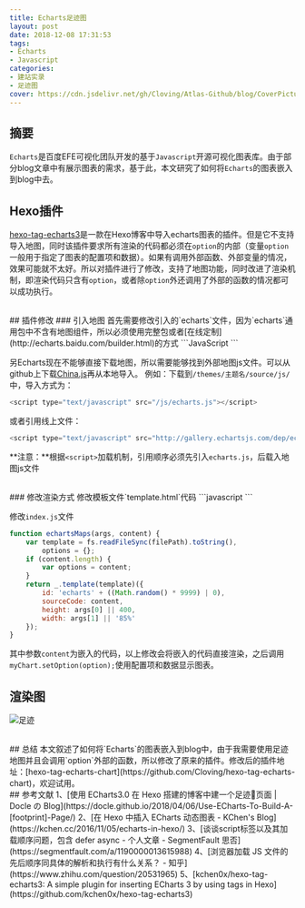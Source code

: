 ```yaml
---
title: Echarts足迹图
layout: post
date: 2018-12-08 17:31:53
tags: 
- Echarts
- Javascript
categories: 
- 建站实录
- 足迹图
cover: https://cdn.jsdelivr.net/gh/Cloving/Atlas-Github/blog/CoverPicture/bg_8.png
---
```


## 摘要
`Echarts`是百度EFE可视化团队开发的基于`Javascript`开源可视化图表库。由于部分blog文章中有展示图表的需求，基于此，本文研究了如何将`Echarts`的图表嵌入到blog中去。
<br/>
## Hexo插件
[hexo-tag-echarts3](https://github.com/kchen0x/hexo-tag-echarts3)是一款在Hexo博客中导入echarts图表的插件。但是它不支持导入地图，同时该插件要求所有渲染的代码都必须在`option`的内部（变量`option`一般用于指定了图表的配置项和数据）。如果有调用外部函数、外部变量的情况，效果可能就不太好。所以对插件进行了修改，支持了地图功能，同时改进了渲染机制，即渲染代码只含有`option`，或者除`option`外还调用了外部的函数的情况都可以成功执行。

<br/>
## 插件修改
### 引入地图
首先需要修改引入的`echarts`文件，因为`echarts`通用包中不含有地图组件，所以必须使用完整包或者[在线定制](http://echarts.baidu.com/builder.html)的方式
```JavaScript
<script type="text/javascript" src="https://cdn.bootcss.com/echarts/4.2.0-rc.2/echarts.min.js"></script>
```

另Echarts现在不能够直接下载地图，所以需要能够找到外部地图js文件。可以从github上下载[China.js](https://github.com/apache/incubator-echarts/blob/master/map/js/china.js)再从本地导入。
例如：下载到`/themes/主题名/source/js/`中，导入方式为：
```JavaScript
<script type="text/javascript" src="/js/echarts.js"></script>
```
或者引用线上文件：
```JavaScript
<script type="text/javascript" src="http://gallery.echartsjs.com/dep/echarts/map/js/china.js"></script>
```
**注意：**根据`<script>`加载机制，引用顺序必须先引入`echarts.js`，后载入地图js文件

<br/>
### 修改渲染方式
修改模板文件`template.html`代码
```javascript
<script type="text/javascript">
  // 基于准备好的dom，初始化echarts实例
  var myChart = echarts.init(document.getElementById('<%- id %>'));
  // 指定图表的配置项和数据
  <%= sourceCode %>
  // 使用刚指定的配置项和数据显示图表。
  myChart.setOption(option);
</script>
```

修改`index.js`文件
```JavaScript
function echartsMaps(args, content) {
    var template = fs.readFileSync(filePath).toString(),
        options = {};
    if (content.length) {
        var options = content;
    }
    return _.template(template)({
        id: 'echarts' + ((Math.random() * 9999) | 0),
        sourceCode: content,
        height: args[0] || 400,
        width: args[1] || '85%'
    });
}
```
其中参数`content`为嵌入的代码，以上修改会将嵌入的代码直接渲染，之后调用`myChart.setOption(option);`使用配置项和数据显示图表。
<br/>
## 渲染图

![足迹](https://cdn.jsdelivr.net/gh/Cloving/Atlas-Github/blog/notePicture/hexo-tag-echarts-chart插件/足迹.png)

<br/>
## 总结
本文叙述了如何将`Echarts`的图表嵌入到blog中，由于我需要使用足迹地图并且会调用`option`外部的函数，所以修改了原来的插件。修改后的插件地址：[hexo-tag-echarts-chart](https://github.com/Cloving/hexo-tag-echarts-chart)，欢迎试用。

<br/>
## 参考文献
1、[使用 ECharts3.0 在 Hexo 搭建的博客中建一个足迹👣页面 | Docle の Blog](https://docle.github.io/2018/04/06/Use-ECharts-To-Build-A-[footprint]-Page/)
2、[在 Hexo 中插入 ECharts 动态图表 - KChen's Blog](https://kchen.cc/2016/11/05/echarts-in-hexo/)
3、[谈谈script标签以及其加载顺序问题，包含 defer async  - 个人文章 - SegmentFault 思否](https://segmentfault.com/a/1190000013615988)
4、[浏览器加载 JS 文件的先后顺序同具体的解析和执行有什么关系？ - 知乎](https://www.zhihu.com/question/20531965)
5、[kchen0x/hexo-tag-echarts3: A simple plugin for inserting ECharts 3 by using tags in Hexo](https://github.com/kchen0x/hexo-tag-echarts3)
<br/>

